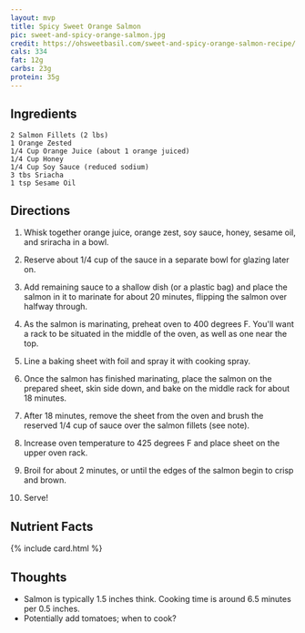 ```yaml
---
layout: mvp
title: Spicy Sweet Orange Salmon
pic: sweet-and-spicy-orange-salmon.jpg
credit: https://ohsweetbasil.com/sweet-and-spicy-orange-salmon-recipe/
cals: 334
fat: 12g
carbs: 23g
protein: 35g
---
```


## Ingredients

```
2 Salmon Fillets (2 lbs)
1 Orange Zested
1/4 Cup Orange Juice (about 1 orange juiced)
1/4 Cup Honey
1/4 Cup Soy Sauce (reduced sodium)
3 tbs Sriacha
1 tsp Sesame Oil
```

## Directions

1. Whisk together orange juice, orange zest, soy sauce, honey, sesame oil, and sriracha in a bowl.

2. Reserve about 1/4 cup of the sauce in a separate bowl for glazing later on.

3. Add remaining sauce to a shallow dish (or a plastic bag) and place the salmon in it to marinate for about 20 minutes, flipping the salmon over halfway through.

4. As the salmon is marinating, preheat oven to 400 degrees F. You'll want a rack to be situated in the middle of the oven, as well as one near the top.

5. Line a baking sheet with foil and spray it with cooking spray.

6. Once the salmon has finished marinating, place the salmon on the prepared sheet, skin side down, and bake on the middle rack for about 18 minutes.

7. After 18 minutes, remove the sheet from the oven and brush the reserved 1/4 cup of sauce over the salmon fillets (see note).

8. Increase oven temperature to 425 degrees F and place sheet on the upper oven rack.

9. Broil for about 2 minutes, or until the edges of the salmon begin to crisp and brown.

10. Serve!

## Nutrient Facts

{% include card.html %}

## Thoughts

- Salmon is typically 1.5 inches think. Cooking time is around 6.5 minutes per
  0.5 inches.
- Potentially add tomatoes; when to cook?
